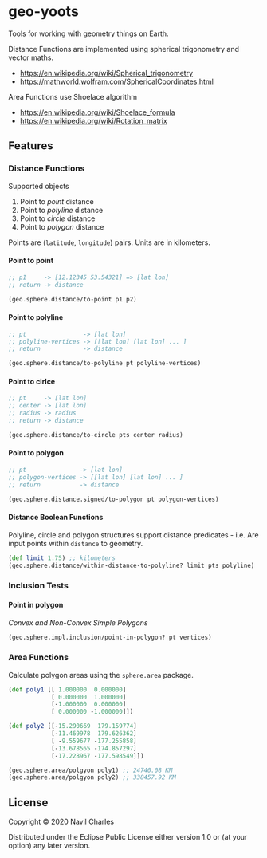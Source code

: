# geo-yoots

Tools for working with geometry things on Earth.

Distance Functions are implemented using spherical trigonometry and vector maths.
 - https://en.wikipedia.org/wiki/Spherical_trigonometry
 - https://mathworld.wolfram.com/SphericalCoordinates.html


Area Functions use Shoelace algorithm
 - https://en.wikipedia.org/wiki/Shoelace_formula
 - https://en.wikipedia.org/wiki/Rotation_matrix


## Features

### Distance Functions

Supported objects
1. Point to *point* distance
2. Point to *polyline* distance
3. Point to *circle* distance
4. Point to *polygon* distance

Points are (`latitude`, `longitude`) pairs. Units are in kilometers.

#### Point to point

```clojure
;; p1     -> [12.12345 53.54321] => [lat lon]
;; return -> distance

(geo.sphere.distance/to-point p1 p2)
```

#### Point to polyline

```clojure
;; pt                -> [lat lon]
;; polyline-vertices -> [[lat lon] [lat lon] ... ]
;; return            -> distance

(geo.sphere.distance/to-polyline pt polyline-vertices)
```

#### Point to cirlce

```clojure
;; pt     -> [lat lon]
;; center -> [lat lon]
;; radius -> radius
;; return -> distance

(geo.sphere.distance/to-circle pts center radius)
```

#### Point to polygon

```clojure
;; pt               -> [lat lon]
;; polygon-vertices -> [[lat lon] [lat lon] ... ]
;; return           -> distance

(geo.sphere.distance.signed/to-polygon pt polygon-vertices)
```

#### Distance Boolean Functions

Polyline, circle and polygon structures support distance predicates - i.e.
Are input points within `distance` to geometry.

```clojure
(def limit 1.75) ;; kilometers
(geo.sphere.distance/within-distance-to-polyline? limit pts polyline)
```

### Inclusion Tests

#### Point in polygon

*Convex and Non-Convex Simple Polygons*

```clojure
(geo.sphere.impl.inclusion/point-in-polygon? pt vertices)
```

### Area Functions

Calculate polygon areas using the `sphere.area` package.

```clojure
(def poly1 [[ 1.000000  0.000000]
            [ 0.000000  1.000000]
            [-1.000000  0.000000]
            [ 0.000000 -1.000000]])

(def poly2 [[-15.290669  179.159774]
            [-11.469978  179.626362]
            [ -9.559677 -177.255858]
            [-13.678565 -174.857297]
            [-17.228967 -177.598549]])

(geo.sphere.area/polgyon poly1) ;; 24740.08 KM
(geo.sphere.area/polgyon poly2) ;; 338457.92 KM
```

## License

Copyright © 2020 Navil Charles

Distributed under the Eclipse Public License either version 1.0 or (at
your option) any later version.
